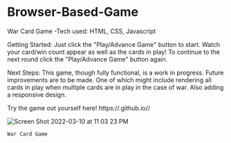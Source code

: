 # Browser-Based-Game
War Card Game
    -Tech used: HTML, CSS, Javascript

Getting Started:
Just click the "Play/Advance Game" button to start. Watch your card/win count appear as well as the cards in play! To continue to the next round click the "Play/Advance Game" button again.

Next Steps:
This game, though fully functional, is a work in progress. Future improvements are to be made. One of which might include rendering all cards in play when multiple cards are in play in the case of war. Also adding a responsive design.

Try the game out yourself here! https://<Daunte-King>.github.io/<Browser-Based-Game>/

![Screen Shot 2022-03-10 at 11 03 23 PM](https://user-images.githubusercontent.com/100229079/157811952-0a2e50a9-807e-4be9-89c1-54dd9f9f049b.png)

    War Card Game
